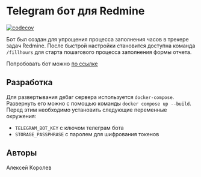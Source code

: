 # Telegram бот для Redmine

[![codecov](https://codecov.io/gh/alphatroya/redmine-helper-bot/branch/master/graph/badge.svg)](https://codecov.io/gh/alphatroya/redmine-helper-bot)

Бот был создан для упрощения процесса заполнения часов в трекере задач Redmine. После быстрой настройки становится доступна команда `/fillhours` для старта пошагового процесса заполнения формы отчета.

Попробовать бот можно [по ссылке](https://t.me/redmine_buddy_bot)

## Разработка

Для развертывания дебаг сервера используется `docker-compose`. Развернуть его можно с помощью команды `docker compose up --build`. Перед этим необходимо установить следующие переменные окружения: 

- `TELEGRAM_BOT_KEY` с ключом телеграм бота
- `STORAGE_PASSPHRASE` с паролем для шифрования токенов

## Авторы

Алексей Королев
